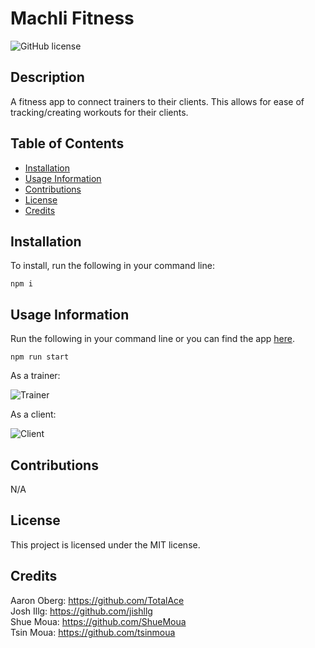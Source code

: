 
# Machli Fitness
![GitHub license](https://img.shields.io/badge/license-MIT-blue.svg)

## Description 
A fitness app to connect trainers to their clients. This allows for ease of tracking/creating workouts for their clients.
<!-- What was your motivation? Why did you build this project? (Note: The answer is not "Because it was a homework assignment.") What problem does it solve? What did you learn? What makes your project stand out? -->

## Table of Contents

* [Installation](#installation)
* [Usage Information](#usage%20information)
* [Contributions](#contributions)
* [License](#license)
* [Credits](#credits)
<!-- * [Questions](#questions) -->

## Installation
To install, run the following in your command line:
```
npm i
```
<!-- What are the steps required to install your project? Provide a step-by-step description of how to get the development environment running. -->

<!-- ## Test Instructions
To test, run the following in your command line:
```

``` -->
<!-- Go the extra mile and write tests for your application. Then provide examples on how to run them. -->

## Usage Information
Run the following in your command line or you can find the app [here](https://machli-fitness.herokuapp.com/).
```
npm run start
```
As a trainer: 
<br/>

![Trainer](./client/src/assets/images/MachiFitness-Trainer.gif)

As a client: 
<br/>

![Client](./client/src/assets/images/MachiFitness-Client.gif)

<!-- Provide instructions and examples for use. Include screenshots as needed.  -->

## Contributions
N/A
<!-- If you created an application or package and would like other developers to contribute it, you will want to add guidelines for how to do so. The [Contributor Covenant](https://www.contributor-covenant.org/) is an industry standard, but you can always write your own. -->

## License
This project is licensed under the MIT license.
<!-- The last section of a good README is a license. This lets other developers know what they can and cannot do with your project. If you need help choosing a license, use [https://choosealicense.com/](https://choosealicense.com/) -->

## Credits
Aaron Oberg: https://github.com/TotalAce \
Josh Illg: https://github.com/jishllg \
Shue Moua: https://github.com/ShueMoua \
Tsin Moua: https://github.com/tsinmoua
<!-- List your collaborators, if any, with links to their GitHub profiles.
If you used any third-party assets that require attribution, list the creators with links to their primary web presence in this section.
If you followed tutorials, include links to those here as well. -->

<!-- ## Questions
If you have any questions, please contact us at .  
You can find more of my work at https://github.com/TotalAce -->

<!-- ## Badges
![badmath](https://img.shields.io/github/languages/top/nielsenjared/badmath)

Badges aren't _necessary_, per se, but they demonstrate street cred. Badges let other developers know that you know what you're doing. Check out the badges hosted by [shields.io](https://shields.io/). You may not understand what they all represent now, but you will in time. -->

